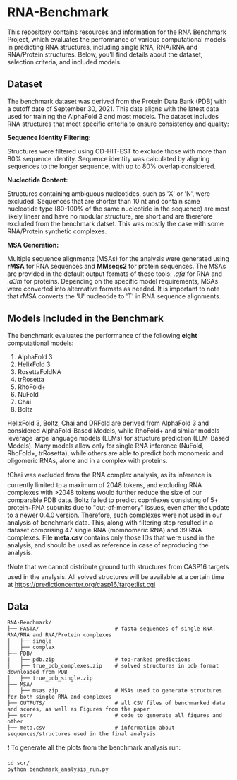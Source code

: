 # RNA-Benchmark

This repository contains resources and information for the RNA Benchmark Project, which evaluates the performance of various computational models in predicting RNA structures, including single RNA, RNA/RNA and RNA/Protein structures. Below, you'll find details about the dataset, selection criteria, and included models.

## Dataset

The benchmark dataset was derived from the Protein Data Bank (PDB) with a cutoff date of September 30, 2021. This date aligns with the latest data used for training the AlphaFold 3 and most models. The dataset includes RNA structures that meet specific criteria to ensure consistency and quality:

**Sequence Identity Filtering:**  

Structures were filtered using CD-HIT-EST to exclude those with more than 80% sequence identity. Sequence identity was calculated by aligning sequences to the longer sequence, with up to 80% overlap considered.  

**Nucleotide Content:**  

Structures containing ambiguous nucleotides, such as 'X' or 'N', were excluded. Sequences that are shorter than 10 nt and contain same nucleotide type (80-100% of the same nucleotide in the sequence) are most likely linear and have no modular structure, are short and are therefore excluded from the benchmark datset. This was mostly the case with some RNA/Protein synthetic complexes.

**MSA Generation:**

Multiple sequence alignments (MSAs) for the analysis were generated using **rMSA** for RNA sequences and **MMseqs2** for protein sequences. The MSAs are provided in the default output formats of these tools: *.afa* for RNA and *.a3m* for proteins. Depending on the specific model requirements, MSAs were converted into alternative formats as needed. It is important to note that rMSA converts the 'U' nucleotide to 'T' in RNA sequence alignments.

## Models Included in the Benchmark

The benchmark evaluates the performance of the following **eight** computational models: 

1) AlphaFold 3
2) HelixFold 3
3) RosettaFoldNA
4) trRosetta
5) RhoFold+
6) NuFold
7) Chai
8) Boltz

HelixFold 3, Boltz, Chai and DRFold are derived from AlphaFold 3 and considered AlphaFold-Based Models, while RhoFold+ and similar models leverage large language models (LLMs) for structure prediction (LLM-Based Models). Many models allow only for single RNA inference (NuFold, RhoFold+, trRosetta), while others are able to predict both monomeric and oligomeric RNAs, alone and in a complex with proteins.

❗Chai was excluded from the RNA complex analysis, as its inference is currently limited to a maximum of 2048 tokens, and excluding RNA complexes with >2048 tokens would further reduce the size of our comparable PDB data. Boltz failed to predict copmlexes consisting of 5+ protein+RNA subunits due to "out-of-memory" issues, even after the update to a newer 0.4.0 version. Therefore, such complexes were not used in our analysis of benchmark data. This, along with filtering step resulted in a dataset comprising 47 single RNA (momnomeric RNA) and 39 RNA complexes. File **meta.csv** contains only those IDs that were used in the analysis, and should be used as reference in case of reproducing the analysis.

❗Note that we cannot distribute ground turth structures from CASP16 targets used in the analysis. All solved structures will be available at a certain time at https://predictioncenter.org/casp16/targetlist.cgi

## Data

```
RNA-Benchmark/
├── FASTA/                        # fasta sequences of single RNA, RNA/RNA and RNA/Protein complexes 
│   ├── single        
│   ├── complex       
├── PDB/
|   ├── pdb.zip                   # top-ranked predictions    
│   ├── true_pdb_complexes.zip    # solved structures in pdb format downloaded from PDB
│   ├── true_pdb_single.zip 
├── MSA/
│   ├── msas.zip                  # MSAs used to generate structures for both single RNA and complexes
├── OUTPUTS/                      # all CSV files of benchmarked data and scores, as well as Figures from the paper
├── scr/                          # code to generate all figures and other
├── meta.csv                      # information about sequences/structures used in the final analysis
```

❗ To generate all the plots from the benchmark analysis run:

```
cd scr/
python benchmark_analysis_run.py
```